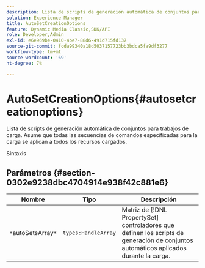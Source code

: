 ```yaml
---
description: Lista de scripts de generación automática de conjuntos para trabajos de carga. Asume que todas las secuencias de comandos especificadas para la carga se aplican a todos los recursos cargados.
solution: Experience Manager
title: AutoSetCreationOptions
feature: Dynamic Media Classic,SDK/API
role: Developer,Admin
exl-id: e6e969be-0410-4be7-88d6-491d715fd137
source-git-commit: fcda99340a18d5037157723bb3bdca5fa9df3277
workflow-type: tm+mt
source-wordcount: '69'
ht-degree: 7%

---
```


# AutoSetCreationOptions{#autosetcreationoptions}

Lista de scripts de generación automática de conjuntos para trabajos de carga. Asume que todas las secuencias de comandos especificadas para la carga se aplican a todos los recursos cargados.

Sintaxis

## Parámetros {#section-0302e9238dbc4704914e938f42c881e6}

| Nombre | Tipo | Descripción |
|---|---|---|
| `*`autoSetsArray`*` | `types:HandleArray` | Matriz de [!DNL PropertySet] controladores que definen los scripts de generación de conjuntos automáticos aplicados durante la carga. |
